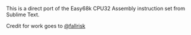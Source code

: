 This is a direct port of the Easy68k CPU32 Assembly instruction set from Sublime Text.

Credit for work goes to [@fallrisk](https://github.com/fallrisk)